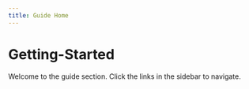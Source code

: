 ```yaml
---
title: Guide Home
---
```


# Getting-Started

Welcome to the guide section. Click the links in the sidebar to navigate.
